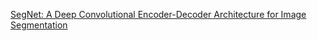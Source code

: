 [SegNet: A Deep Convolutional Encoder-Decoder Architecture for Image Segmentation](https://arxiv.org/pdf/1511.00561.pdf)
